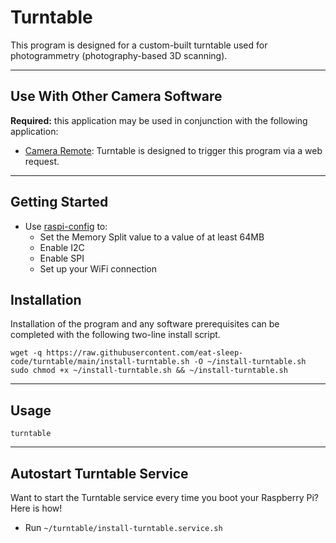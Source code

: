 # Turntable

This program is designed for a custom-built turntable used for photogrammetry (photography-based 3D scanning).


---
## Use With Other Camera Software

**Required:** this application may be used in conjunction with the following application:
   - [Camera Remote](https://github.com/eat-sleep-code/camera.remote): Turntable is designed to trigger this program via a web request.


---
## Getting Started

- Use [raspi-config](https://www.raspberrypi.org/documentation/configuration/raspi-config.md) to:
  - Set the Memory Split value to a value of at least 64MB
  - Enable I2C
  - Enable SPI
  - Set up your WiFi connection


## Installation

Installation of the program and any software prerequisites can be completed with the following two-line install script.

```
wget -q https://raw.githubusercontent.com/eat-sleep-code/turntable/main/install-turntable.sh -O ~/install-turntable.sh
sudo chmod +x ~/install-turntable.sh && ~/install-turntable.sh
```

---

## Usage
```
turntable
```

---

## Autostart Turntable Service
Want to start the Turntable service every time you boot your Raspberry Pi?  Here is how!

* Run `~/turntable/install-turntable.service.sh`
